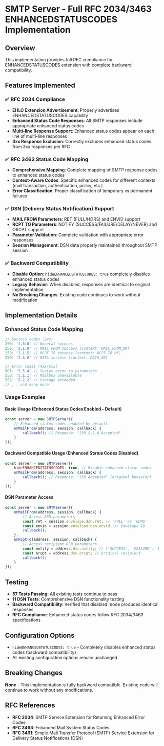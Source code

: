 # SMTP Server - Full RFC 2034/3463 ENHANCEDSTATUSCODES Implementation

## Overview
This implementation provides full RFC compliance for ENHANCEDSTATUSCODES extension with complete backward compatibility.

## Features Implemented

### ✅ RFC 2034 Compliance
- **EHLO Extension Advertisement**: Properly advertises ENHANCEDSTATUSCODES capability
- **Enhanced Status Code Responses**: All SMTP responses include appropriate enhanced status codes
- **Multi-line Response Support**: Enhanced status codes appear on each line of multi-line responses
- **3xx Response Exclusion**: Correctly excludes enhanced status codes from 3xx responses per RFC

### ✅ RFC 3463 Status Code Mapping
- **Comprehensive Mapping**: Complete mapping of SMTP response codes to enhanced status codes
- **Context-Aware Codes**: Specific enhanced codes for different contexts (mail transaction, authentication, policy, etc.)
- **Error Classification**: Proper classification of temporary vs permanent failures

### ✅ DSN (Delivery Status Notification) Support
- **MAIL FROM Parameters**: RET (FULL/HDRS) and ENVID support
- **RCPT TO Parameters**: NOTIFY (SUCCESS/FAILURE/DELAY/NEVER) and ORCPT support
- **Parameter Validation**: Complete validation with appropriate error responses
- **Session Management**: DSN data properly maintained throughout SMTP session

### ✅ Backward Compatibility
- **Disable Option**: `hideENHANCEDSTATUSCODES: true` completely disables enhanced status codes
- **Legacy Behavior**: When disabled, responses are identical to original implementation
- **No Breaking Changes**: Existing code continues to work without modification

## Implementation Details

### Enhanced Status Code Mapping
```javascript
// Success codes (2xx)
250: '2.0.0' // General success
250: '2.1.0' // MAIL FROM success (context: MAIL_FROM_OK)
250: '2.1.5' // RCPT TO success (context: RCPT_TO_OK)
250: '2.6.0' // DATA success (context: DATA_OK)

// Error codes (4xx/5xx)
501: '5.5.4' // Syntax error in parameters
550: '5.1.1' // Mailbox unavailable
552: '5.2.2' // Storage exceeded
// ... and many more
```

### Usage Examples

#### Basic Usage (Enhanced Status Codes Enabled - Default)
```javascript
const server = new SMTPServer({
    // Enhanced status codes enabled by default
    onMailFrom(address, session, callback) {
        callback(); // Response: "250 2.1.0 Accepted"
    }
});
```

#### Backward Compatible Usage (Enhanced Status Codes Disabled)
```javascript
const server = new SMTPServer({
    hideENHANCEDSTATUSCODES: true, // Disable enhanced status codes
    onMailFrom(address, session, callback) {
        callback(); // Response: "250 Accepted" (original behavior)
    }
});
```

#### DSN Parameter Access
```javascript
const server = new SMTPServer({
    onMailFrom(address, session, callback) {
        // Access DSN parameters
        const ret = session.envelope.dsn.ret; // 'FULL' or 'HDRS'
        const envid = session.envelope.dsn.envid; // Envelope ID
        callback();
    },
    onRcptTo(address, session, callback) {
        // Access recipient DSN parameters
        const notify = address.dsn.notify; // ['SUCCESS', 'FAILURE', 'DELAY']
        const orcpt = address.dsn.orcpt; // Original recipient
        callback();
    }
});
```

## Testing
- **57 Tests Passing**: All existing tests continue to pass
- **11 DSN Tests**: Comprehensive DSN functionality testing
- **Backward Compatibility**: Verified that disabled mode produces identical responses
- **RFC Compliance**: Enhanced status codes follow RFC 2034/3463 specifications

## Configuration Options
- `hideENHANCEDSTATUSCODES: true` - Completely disables enhanced status codes (backward compatibility)
- All existing configuration options remain unchanged

## Breaking Changes
**None** - This implementation is fully backward compatible. Existing code will continue to work without any modifications.

## RFC References
- **RFC 2034**: SMTP Service Extension for Returning Enhanced Error Codes
- **RFC 3463**: Enhanced Mail System Status Codes
- **RFC 3461**: Simple Mail Transfer Protocol (SMTP) Service Extension for Delivery Status Notifications (DSN)
